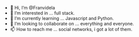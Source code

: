 - 👋 Hi, I’m @Franvidela
- 👀 I’m interested in ... full stack.
- 🌱 I’m currently learning ... Javascript and Python.
- 💞️ I’m looking to collaborate on ... everything and everyone.
- 📫 How to reach me ... social networks, i got a lot of them.

<!---
Franvidela/Franvidela is a ✨ special ✨ repository because its `README.md` (this file) appears on your GitHub profile.
You can click the Preview link to take a look at your changes.
--->
